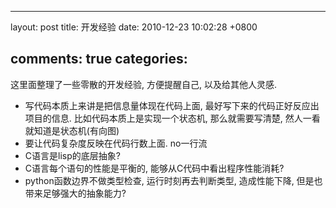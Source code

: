 
---
layout: post
title: 开发经验
date: 2010-12-23 10:02:28 +0800

comments: true
categories: 
---

这里面整理了一些零散的开发经验, 方便提醒自己, 以及给其他人灵感.

-   写代码本质上来讲是把信息量体现在代码上面,
    最好写下来的代码正好反应出项目的信息.
    比如代码本质上是实现一个状态机, 那么就需要写清楚,
    然人一看就知道是状态机(有向图)
-   要让代码复杂度反映在代码行数上面. no一行流
-   C语言是lisp的底层抽象?
-   C语言每个语句的性能是平衡的, 能够从C代码中看出程序性能消耗?
-   python函数边界不做类型检查, 运行时刻再去判断类型, 造成性能下降,
    但是也带来足够强大的抽象能力?